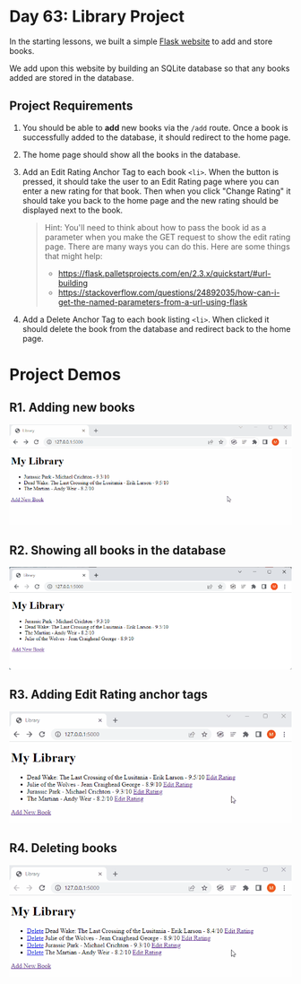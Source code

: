 # Day 63: Library Project

In the starting lessons, we built a simple [Flask website]("../examples/starting-library/") to add and store books. 

We add upon this website by building an SQLite database so that any books added are stored in the database. 

## Project Requirements

1. You should be able to **add** new books via the `/add` route. Once a book is successfully added to the database, it should redirect to the home page.

2. The home page should show all the books in the database. 

3. Add an Edit Rating Anchor Tag to each book `<li>`. When the button is pressed, it should take the user to an Edit Rating page where you can enter a new rating for that book. Then when you click "Change Rating" it should take you back to the home page and the new rating should be displayed next to the book.

    >Hint: You'll need to think about how to pass the book id as a parameter when you make the GET request to show the edit rating page. There are many ways you can do this. Here are some things that might help:
    >- https://flask.palletsprojects.com/en/2.3.x/quickstart/#url-building
    >- https://stackoverflow.com/questions/24892035/how-can-i-get-the-named-parameters-from-a-url-using-flask

4. Add a Delete Anchor Tag to each book listing `<li>`. When clicked it should delete the book from the database and redirect back to the home page.

# Project Demos

## R1. Adding new books 

<img src="demos/req1_add_book.gif" alt="adding a new book">

## R2. Showing all books in the database

<img src="demos/req2_show_all_books.png" alt="showing all books">

## R3. Adding Edit Rating anchor tags

<img src="demos/req3_edit_rating.gif" alt="editing a book's rating">

## R4. Deleting books

<img src="demos/req4_delete_book.gif" alt="deleting a book">